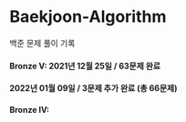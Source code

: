 # Baekjoon-Algorithm
백준 문제 풀이 기록
#### Bronze V: 2021년 12월 25일 / 63문제 완료
####           2022년 01월 09일 / 3문제 추가 완료 (총 66문제)
#### Bronze IV:

